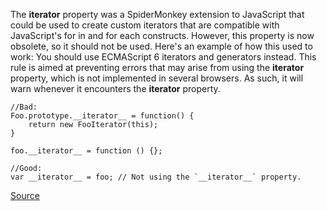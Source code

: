 The __iterator__ property was a SpiderMonkey extension to JavaScript that could be used to create custom iterators that are compatible with JavaScript's for in and for each constructs. However, this property is now obsolete, so it should not be used. Here's an example of how this used to work: You should use ECMAScript 6 iterators and generators instead. This rule is aimed at preventing errors that may arise from using the __iterator__ property, which is not implemented in several browsers. As such, it will warn whenever it encounters the __iterator__ property.

```
//Bad:
Foo.prototype.__iterator__ = function() {
	return new FooIterator(this);
}

foo.__iterator__ = function () {}; 

//Good:
var __iterator__ = foo; // Not using the `__iterator__` property.

```

[Source](http://eslint.org/docs/rules/no-iterator)

